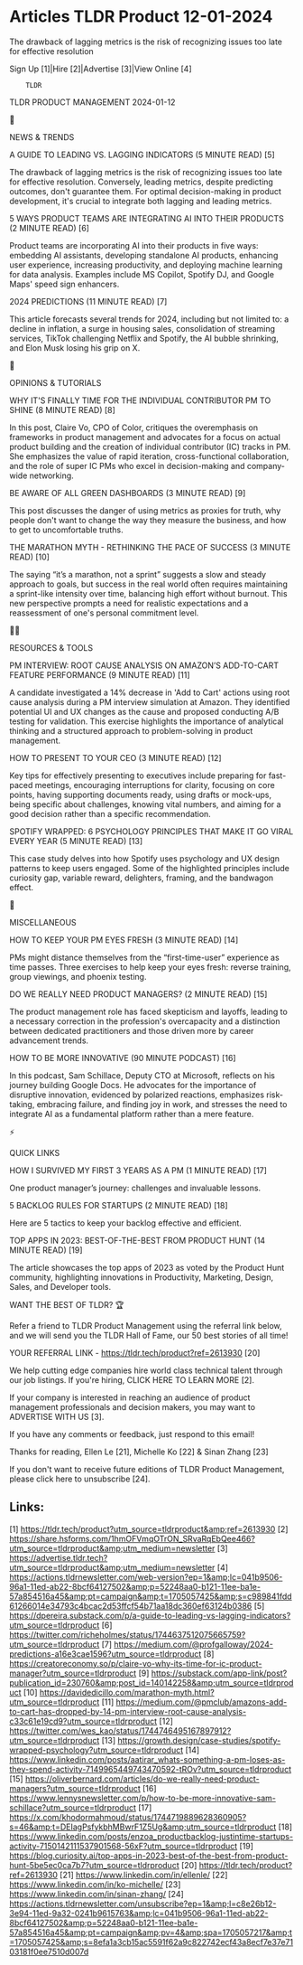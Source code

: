 # Articles TLDR Product 12-01-2024

The drawback of lagging metrics is the risk of recognizing issues too
late for effective resolution  

Sign Up [1]|Hire [2]|Advertise [3]|View Online [4] 

		TLDR 

TLDR PRODUCT MANAGEMENT 2024-01-12

📱 

NEWS & TRENDS

 A GUIDE TO LEADING VS. LAGGING INDICATORS (5 MINUTE READ) [5] 

 The drawback of lagging metrics is the risk of recognizing issues too
late for effective resolution. Conversely, leading metrics, despite
predicting outcomes, don't guarantee them. For optimal decision-making
in product development, it's crucial to integrate both lagging and
leading metrics. 

 5 WAYS PRODUCT TEAMS ARE INTEGRATING AI INTO THEIR PRODUCTS (2 MINUTE
READ) [6] 

 Product teams are incorporating AI into their products in five ways:
embedding AI assistants, developing standalone AI products, enhancing
user experience, increasing productivity, and deploying machine
learning for data analysis. Examples include MS Copilot, Spotify DJ,
and Google Maps' speed sign enhancers. 

 2024 PREDICTIONS (11 MINUTE READ) [7] 

 This article forecasts several trends for 2024, including but not
limited to: a decline in inflation, a surge in housing sales,
consolidation of streaming services, TikTok challenging Netflix and
Spotify, the AI bubble shrinking, and Elon Musk losing his grip on X. 

🚀 

OPINIONS & TUTORIALS

 WHY IT'S FINALLY TIME FOR THE INDIVIDUAL CONTRIBUTOR PM TO SHINE (8
MINUTE READ) [8] 

 In this post, Claire Vo, CPO of Color, critiques the overemphasis on
frameworks in product management and advocates for a focus on actual
product building and the creation of individual contributor (IC)
tracks in PM. She emphasizes the value of rapid iteration,
cross-functional collaboration, and the role of super IC PMs who excel
in decision-making and company-wide networking. 

 BE AWARE OF ALL GREEN DASHBOARDS (3 MINUTE READ) [9] 

 This post discusses the danger of using metrics as proxies for truth,
why people don't want to change the way they measure the business, and
how to get to uncomfortable truths. 

 THE MARATHON MYTH - RETHINKING THE PACE OF SUCCESS (3 MINUTE READ)
[10] 

 The saying “it’s a marathon, not a sprint” suggests a slow and
steady approach to goals, but success in the real world often requires
maintaining a sprint-like intensity over time, balancing high effort
without burnout. This new perspective prompts a need for realistic
expectations and a reassessment of one's personal commitment level. 

🧑‍💻 

RESOURCES & TOOLS

 PM INTERVIEW: ROOT CAUSE ANALYSIS ON AMAZON’S ADD-TO-CART FEATURE
PERFORMANCE (9 MINUTE READ) [11] 

 A candidate investigated a 14% decrease in 'Add to Cart' actions
using root cause analysis during a PM interview simulation at Amazon.
They identified potential UI and UX changes as the cause and proposed
conducting A/B testing for validation. This exercise highlights the
importance of analytical thinking and a structured approach to
problem-solving in product management. 

 HOW TO PRESENT TO YOUR CEO (3 MINUTE READ) [12] 

 Key tips for effectively presenting to executives include preparing
for fast-paced meetings, encouraging interruptions for clarity,
focusing on core points, having supporting documents ready, using
drafts or mock-ups, being specific about challenges, knowing vital
numbers, and aiming for a good decision rather than a specific
recommendation. 

 SPOTIFY WRAPPED: 6 PSYCHOLOGY PRINCIPLES THAT MAKE IT GO VIRAL EVERY
YEAR (5 MINUTE READ) [13] 

 This case study delves into how Spotify uses psychology and UX design
patterns to keep users engaged. Some of the highlighted principles
include curiosity gap, variable reward, delighters, framing, and the
bandwagon effect. 

🎁 

MISCELLANEOUS

 HOW TO KEEP YOUR PM EYES FRESH (3 MINUTE READ) [14] 

 PMs might distance themselves from the “first-time-user”
experience as time passes. Three exercises to help keep your eyes
fresh: reverse training, group viewings, and phoenix testing. 

 DO WE REALLY NEED PRODUCT MANAGERS? (2 MINUTE READ) [15] 

 The product management role has faced skepticism and layoffs, leading
to a necessary correction in the profession's overcapacity and a
distinction between dedicated practitioners and those driven more by
career advancement trends. 

 HOW TO BE MORE INNOVATIVE (90 MINUTE PODCAST) [16] 

 In this podcast, Sam Schillace, Deputy CTO at Microsoft, reflects on
his journey building Google Docs. He advocates for the importance of
disruptive innovation, evidenced by polarized reactions, emphasizes
risk-taking, embracing failure, and finding joy in work, and stresses
the need to integrate AI as a fundamental platform rather than a mere
feature. 

⚡ 

QUICK LINKS

 HOW I SURVIVED MY FIRST 3 YEARS AS A PM (1 MINUTE READ) [17] 

 One product manager’s journey: challenges and invaluable lessons. 

 5 BACKLOG RULES FOR STARTUPS (2 MINUTE READ) [18] 

 Here are 5 tactics to keep your backlog effective and efficient. 

 TOP APPS IN 2023: BEST-OF-THE-BEST FROM PRODUCT HUNT (14 MINUTE READ)
[19] 

 The article showcases the top apps of 2023 as voted by the Product
Hunt community, highlighting innovations in Productivity, Marketing,
Design, Sales, and Developer tools. 

WANT THE BEST OF TLDR? 🏆

Refer a friend to TLDR Product Management using the referral link
below, and we will send you the TLDR Hall of Fame, our 50 best stories
of all time!

YOUR REFERRAL LINK - https://tldr.tech/product?ref=2613930 [20]

 We help cutting edge companies hire world class technical talent
through our job listings. If you're hiring, CLICK HERE TO LEARN MORE
[2]. 

If your company is interested in reaching an audience of product
management professionals and decision makers, you may want to
ADVERTISE WITH US [3]. 

If you have any comments or feedback, just respond to this email! 

Thanks for reading, 
Ellen Le [21], Michelle Ko [22] & Sinan Zhang [23] 

If you don't want to receive future editions of TLDR Product
Management, please click here to unsubscribe [24]. 

 

Links:
------
[1] https://tldr.tech/product?utm_source=tldrproduct&amp;ref=2613930
[2] https://share.hsforms.com/1hmOFVmqOTrON_SRvaRqEbQee466?utm_source=tldrproduct&amp;utm_medium=newsletter
[3] https://advertise.tldr.tech?utm_source=tldrproduct&amp;utm_medium=newsletter
[4] https://actions.tldrnewsletter.com/web-version?ep=1&amp;lc=041b9506-96a1-11ed-ab22-8bcf64127502&amp;p=52248aa0-b121-11ee-ba1e-57a854516a45&amp;pt=campaign&amp;t=1705057425&amp;s=c989841fdd61266014e34793c4bcac2d53ffcf54b71aa18dc360ef63124b0386
[5] https://dpereira.substack.com/p/a-guide-to-leading-vs-lagging-indicators?utm_source=tldrproduct
[6] https://twitter.com/richeholmes/status/1744637512075665759?utm_source=tldrproduct
[7] https://medium.com/@profgalloway/2024-predictions-a16e3cae1596?utm_source=tldrproduct
[8] https://creatoreconomy.so/p/claire-vo-why-its-time-for-ic-product-manager?utm_source=tldrproduct
[9] https://substack.com/app-link/post?publication_id=230760&amp;post_id=140142258&amp;utm_source=tldrproduct
[10] https://davidedicillo.com/marathon-myth.html?utm_source=tldrproduct
[11] https://medium.com/@pmclub/amazons-add-to-cart-has-dropped-by-14-pm-interview-root-cause-analysis-c33c61e19cd9?utm_source=tldrproduct
[12] https://twitter.com/wes_kao/status/1744746495167897912?utm_source=tldrproduct
[13] https://growth.design/case-studies/spotify-wrapped-psychology?utm_source=tldrproduct
[14] https://www.linkedin.com/posts/aatirar_whats-something-a-pm-loses-as-they-spend-activity-7149965449743470592-tROv?utm_source=tldrproduct
[15] https://oliverbernard.com/articles/do-we-really-need-product-managers?utm_source=tldrproduct
[16] https://www.lennysnewsletter.com/p/how-to-be-more-innovative-sam-schillace?utm_source=tldrproduct
[17] https://x.com/khodormahmoud/status/1744719889628360905?s=46&amp;t=DEIagPsfykbhMBwrF1Z5Ug&amp;utm_source=tldrproduct
[18] https://www.linkedin.com/posts/enzoa_productbacklog-justintime-startups-activity-7150142111537901568-56xF?utm_source=tldrproduct
[19] https://blog.curiosity.ai/top-apps-in-2023-best-of-the-best-from-product-hunt-5be5ec0ca7b7?utm_source=tldrproduct
[20] https://tldr.tech/product?ref=2613930
[21] https://www.linkedin.com/in/ellenle/
[22] https://www.linkedin.com/in/ko-michelle/
[23] https://www.linkedin.com/in/sinan-zhang/
[24] https://actions.tldrnewsletter.com/unsubscribe?ep=1&amp;l=c8e26b12-3e94-11ed-9a32-0241b9615763&amp;lc=041b9506-96a1-11ed-ab22-8bcf64127502&amp;p=52248aa0-b121-11ee-ba1e-57a854516a45&amp;pt=campaign&amp;pv=4&amp;spa=1705057217&amp;t=1705057425&amp;s=8efa1a3cb15ac5591f62a9c822742ecf43a8ecf7e37e7103181f0ee7510d007d